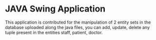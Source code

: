 # JAVA Swing Application
This application is contributed for the manipulation of 2 entity sets in the database uploaded along the java files, you can add, update, delete any tuple present in the entities staff, patient, doctor.
